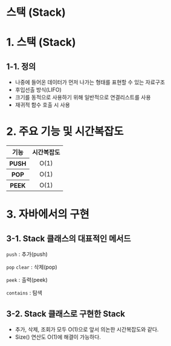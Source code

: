 # 스택 (Stack)

# 1. 스택 (Stack)
## 1-1. 정의
- 나중에 들어온 데이터가 먼저 나가는 형태를 표현할 수 있는 자료구조
- 후입선출 방식(LIFO)
- 크기를 동적으로 사용하기 위해 일반적으로 연결리스트를 사용
- 재귀적 함수 호출 시 사용

# 2. 주요 기능 및 시간복잡도
<table style="text-align : center">
    <tr>
        <th>기능</th>
        <th>시간복잡도</th>
    </tr>
    <tr>
        <th>PUSH</th>
        <td>O(1)</td>
    </tr>
    <tr>
        <th>POP</th>
        <td>O(1)</td>
    </tr>
    <tr>
        <th>PEEK</th>
        <td>O(1)</td>
    </tr>
</table>

# 3. 자바에서의 구현
## 3-1. Stack 클래스의 대표적인 메서드
`push` : 추가(push)

`pop` `clear` : 삭제(pop)

`peek` : 출력(peek)

`contains` : 탐색

## 3-2. Stack 클래스로 구현한 Stack

- 추가, 삭제, 조회가 모두 O(1)으로 앞서 의논한 시간복잡도와 같다.
- Size() 연산도 O(1)에 해결이 가능하다.